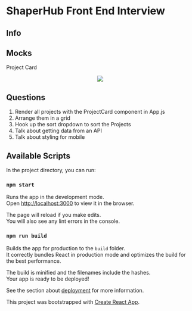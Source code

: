 # ShaperHub Front End Interview

## Info

## Mocks

Project Card

<p align="center">
  <img src="data/ProjectCardMock.png" />
</p>

## Questions

1. Render all projects with the ProjectCard component in App.js
2. Arrange them in a grid
3. Hook up the sort dropdown to sort the Projects
4. Talk about getting data from an API
5. Talk about styling for mobile

## Available Scripts

In the project directory, you can run:

### `npm start`

Runs the app in the development mode.\
Open [http://localhost:3000](http://localhost:3000) to view it in the browser.

The page will reload if you make edits.\
You will also see any lint errors in the console.

### `npm run build`

Builds the app for production to the `build` folder.\
It correctly bundles React in production mode and optimizes the build for the best performance.

The build is minified and the filenames include the hashes.\
Your app is ready to be deployed!

See the section about [deployment](https://facebook.github.io/create-react-app/docs/deployment) for more information.

This project was bootstrapped with [Create React App](https://github.com/facebook/create-react-app).
